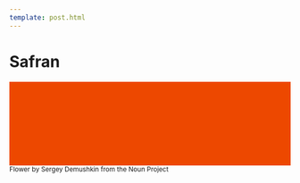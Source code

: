 ```yaml
---
template: post.html
---
```


# Safran

<svg width="100%" height="auto" version="1.1" xmlns="http://www.w3.org/2000/svg" xmlns:xlink="http://www.w3.org/1999/xlink" xmlns:sketch="http://www.bohemiancoding.com/sketch/ns">
    <!-- Generator: Sketch 3.3.3 (12081) - http://www.bohemiancoding.com/sketch -->
    <title>Mask + Shape Copy</title>
    <desc>Created with Sketch.</desc>
    <defs></defs>
    <g id="Page-1" stroke="none" stroke-width="1" fill="none" fill-rule="evenodd" sketch:type="MSPage">
        <g id="Mask-+-Shape-Copy" sketch:type="MSLayerGroup">
            <rect id="Path" fill="#ED4800" sketch:type="MSShapeGroup" x="0" y="0" width="2048" height="2048"></rect>
            <path d="M1707.69418,640.560747 C1591.75977,640.560747 1481.11269,664.427333 1380.26652,707.322682 C1306.59852,563.123353 1191.37338,440.597464 1050.54982,359.160805 C1034.10751,349.61417 1013.79642,349.61417 997.354111,359.160805 C856.659513,440.629716 741.402138,563.155606 667.637417,707.322682 C566.823483,664.362829 456.144162,640.560747 340.27423,640.560747 C305.519698,640.560747 269.701252,643.205423 227.370361,648.946304 C200.869225,652.526292 181.106212,675.328557 181.39637,702.097835 C185.361869,1108.0233 479.743715,1447.05782 864.65499,1521.62477 L864.654996,2048.79172 L1183.28116,2048.79172 L1183.28118,1521.56027 C1568.2247,1446.99332 1862.60655,1107.9588 1866.60428,702.097835 C1866.8622,675.264053 1847.13143,652.461788 1820.53357,648.946304 C1820.53357,648.946304 1742.31976,640.560747 1707.69418,640.560747 Z M1023.98421,467.269986 C1134.88921,537.998934 1225.86999,638.399854 1285.54591,755.055853 C1182.66863,815.173847 1093.42879,896.449246 1023.98421,992.883152 C954.507384,896.449246 865.299787,815.109342 762.358024,755.023601 C822.098421,638.399854 913.079208,537.998934 1023.98421,467.269986 L1023.98421,467.269986 L1023.98421,467.269986 Z M289.625464,748.960198 C307.454088,747.508852 324.089838,746.831557 340.27423,746.831557 C601.255617,746.831557 831.609169,885.031987 962.56734,1091.83272 C910.8869,1189.45996 877.905558,1298.24644 868.265851,1413.54785 C555.120426,1345.20556 314.095492,1076.4807 289.625464,748.960198 L289.625464,748.960198 L289.625464,748.960198 Z M1023.98421,1430.73824 L1022.85581,1430.73824 C1006.15558,1430.67373 989.777753,1429.4804 973.367681,1428.35158 C979.07413,1352.43004 996.870514,1279.92722 1023.98421,1212.13322 C1051.13014,1279.95947 1068.89428,1352.46229 1074.60073,1428.31933 C1057.80378,1429.4804 1041.03907,1430.73824 1023.98421,1430.73824 L1023.98421,1430.73824 L1023.98421,1430.73824 Z M1077.0832,1991.45012 C1077.0832,2020.73507 970.885215,2020.76732 970.885215,1991.45012 L970.885215,1535.17067 C978.429334,1535.68671 986.070173,1535.97698 993.678771,1536.26725 C1002.25456,1536.68653 1010.66916,1536.88004 1018.98703,1536.94454 C1020.69575,1536.94454 1022.33998,1537.07355 1024.01645,1537.07355 C1034.46215,1537.07355 1045.16577,1536.68653 1056.06283,1536.235 C1063.12336,1535.97698 1070.15164,1535.6222 1077.11544,1535.20293 L1077.0832,1991.45012 Z M1179.70256,1413.48334 C1170.06286,1298.21418 1137.08151,1189.45996 1085.36883,1091.83272 C1216.29477,884.967483 1446.68056,746.767053 1707.69418,746.767053 C1723.87858,746.767053 1740.54657,747.444348 1758.31071,748.895694 C1733.84068,1076.44845 1492.78351,1345.20556 1179.70256,1413.48334 L1179.70256,1413.48334 L1179.70256,1413.48334 Z" id="Shape-Copy" fill="#F4C430" sketch:type="MSShapeGroup"></path>
        </g>
    </g>
</svg>

<small>
Flower by Sergey Demushkin from the Noun Project
</small>
